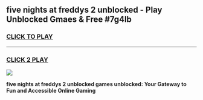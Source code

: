 
## five nights at freddys 2 unblocked - Play Unblocked Gmaes & Free #7g4lb
<h3>
<a href="https://news.freeplayer.one?title=five_nights_at_freddys_2_unblocked&ref=03M">CLICK TO PLAY</a></h3>
<hr>

<h3>
<a href="https://news.freeplayer.one?title=five_nights_at_freddys_2_unblocked&ref=03M">CLICK 2 PLAY</a>
  
</h3>

<a href="https://news.freeplayer.one?title=five_nights_at_freddys_2_unblocked&ref=03M"><img src="https://clearcache.store/games.png"></a>


**five nights at freddys 2 unblocked games unblocked: Your Gateway to Fun and Accessible Online Gaming**
